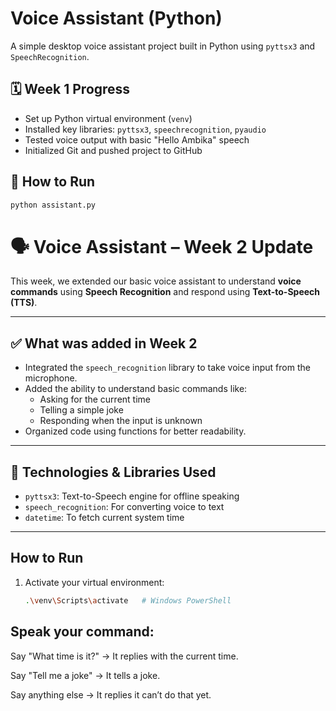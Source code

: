 # Voice Assistant (Python)

A simple desktop voice assistant project built in Python using `pyttsx3` and `SpeechRecognition`.

## 🗓️ Week 1 Progress

- Set up Python virtual environment (`venv`)
- Installed key libraries: `pyttsx3`, `speechrecognition`, `pyaudio`
- Tested voice output with basic "Hello Ambika" speech
- Initialized Git and pushed project to GitHub

## 🚀 How to Run
  ```bash
python assistant.py
```



# 🗣️ Voice Assistant – Week 2 Update

This week, we extended our basic voice assistant to understand **voice commands** using **Speech Recognition** and respond using **Text-to-Speech (TTS)**.

---

## ✅ What was added in Week 2

- Integrated the `speech_recognition` library to take voice input from the microphone.
- Added the ability to understand basic commands like:
  - Asking for the current time
  - Telling a simple joke
  - Responding when the input is unknown
- Organized code using functions for better readability.

---

## 🧠 Technologies & Libraries Used

- `pyttsx3`: Text-to-Speech engine for offline speaking
- `speech_recognition`: For converting voice to text
- `datetime`: To fetch current system time

---

##  How to Run

1. Activate your virtual environment:
   ```bash
   .\venv\Scripts\activate   # Windows PowerShell
## Speak your command:

Say "What time is it?" → It replies with the current time.

Say "Tell me a joke" → It tells a joke.

Say anything else → It replies it can’t do that yet.
